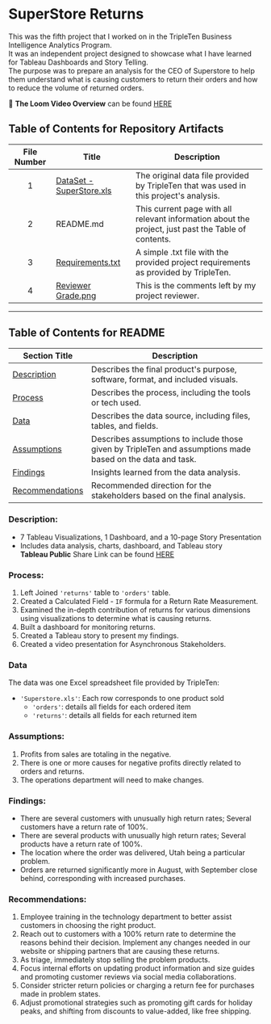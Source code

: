 # SuperStore Returns

This was the fifth project that I worked on in the TripleTen Business Intelligence Analytics Program.  
It was an independent project designed to showcase what I have learned for Tableau Dashboards and Story Telling.  
The purpose was to prepare an analysis for the CEO of Superstore to help them understand what is causing customers to return their orders and how to reduce the volume of returned orders.  

🎥 **The Loom Video Overview** can be found [HERE](https://www.loom.com/share/74d93fb0067c4649b51ceb65fc0f221c?sid=57e2a8a3-db62-4f12-af46-50030f1b1dd2)  

## Table of Contents for Repository Artifacts
| File Number | Title | Description |
| :---------: | ----- | ----------- |
| 1 | [DataSet - SuperStore.xls](https://github.com/Tiffany-Bergett/BI_Analytic_Projects/blob/main/SuperStore%20Returns/DataSet%20-%20SuperStore.xls) | The original data file provided by TripleTen that was used in this project's analysis. |
| 2 | README.md | This current page with all relevant information about the project, just past the Table of contents. |
| 3 | [Requirements.txt](https://github.com/Tiffany-Bergett/BI_Analytic_Projects/blob/main/SuperStore%20Returns/Requirements.txt) | A simple .txt file with the provided project requirements as provided by TripleTen. |
| 4 | [Reviewer Grade.png](https://github.com/Tiffany-Bergett/BI_Analytic_Projects/blob/main/SuperStore%20Returns/Reviewer%20Grade.png) | This is the comments left by my project reviewer. |

---

## Table of Contents for README
| Section Title | Description |
| ------------- | ----------- |
| [Description](https://github.com/Tiffany-Bergett/BI_Analytic_Projects/tree/main/SuperStore%20Returns#description) | Describes the final product's purpose, software, format, and included visuals. |
| [Process](https://github.com/Tiffany-Bergett/BI_Analytic_Projects/tree/main/SuperStore%20Returns#process) | Describes the process, including the tools or tech used. |
| [Data](https://github.com/Tiffany-Bergett/BI_Analytic_Projects/tree/main/SuperStore%20Returns#data) | Describes the data source, including files, tables, and fields. |
| [Assumptions](https://github.com/Tiffany-Bergett/BI_Analytic_Projects/tree/main/SuperStore%20Returns#assumptions) | Describes assumptions to include those given by TripleTen and assumptions made based on the data and task. |
| [Findings](https://github.com/Tiffany-Bergett/BI_Analytic_Projects/tree/main/SuperStore%20Returns#findings) | Insights learned from the data analysis. |
| [Recommendations](https://github.com/Tiffany-Bergett/BI_Analytic_Projects/blob/main/SuperStore%20Returns/README.md#recommendations) | Recommended direction for the stakeholders based on the final analysis. |

### Description:
- 7 Tableau Visualizations, 1 Dashboard, and a 10-page Story Presentation
- Includes data analysis, charts, dashboard, and Tableau story  
**Tableau Public** Share Link can be found [HERE](https://public.tableau.com/views/SuperStoreReturns_17275522394170/Presentation?:language=en-US&:sid=&:redirect=auth&:display_count=n&:origin=viz_share_link)  
  
### Process:
1) Left Joined `'returns'` table to `'orders'` table.
2) Created a Calculated Field  - `IF` formula for a Return Rate Measurement.
3) Examined the in-depth contribution of returns for various dimensions using visualizations to determine what is causing returns.  
4) Built a dashboard for monitoring returns.  
5) Created a Tableau story to present my findings.
6) Created a video presentation for Asynchronous Stakeholders.

### Data
The data was one Excel spreadsheet file provided by TripleTen:
- `'Superstore.xls'`: Each row corresponds to one product sold
    - `'orders'`: details all fields for each ordered item
    - `'returns'`: details all fields for each returned item

### Assumptions:
1) Profits from sales are totaling in the negative.	
2) There is one or more causes for negative profits directly related to orders and returns.
3) The operations department will need to make changes.

### Findings:
- There are several customers with unusually high return rates; Several customers have a return rate of 100%.
- There are several products with unusually high return rates; Several products have a return rate of 100%.
- The location where the order was delivered, Utah being a particular problem.
- Orders are returned significantly more in August, with September close behind, corresponding with increased purchases.

### Recommendations:
1) Employee training in the technology department to better assist customers in choosing the right product.
2) Reach out to customers with a 100% return rate to determine the reasons behind their decision. Implement any changes needed in our website or shipping partners that are causing these returns.
3) As triage, immediately stop selling the problem products.
4) Focus internal efforts on updating product information and size guides and promoting customer reviews via social media collaborations.
5) Consider stricter return policies or charging a return fee for purchases made in problem states.
6) Adjust promotional strategies such as promoting gift cards for holiday peaks, and shifting from discounts to value-added, like free shipping.
